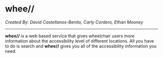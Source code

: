 # **whee//**
*Created By: David Castellanos-Benito, Carly Cordero, Ethan Mooney*

---

**whee//** is a web based service that gives wheelchair users more information about the accessibility level of different locations. All you have to do is search and **whee//** gives you all of the accessibility information you need.
